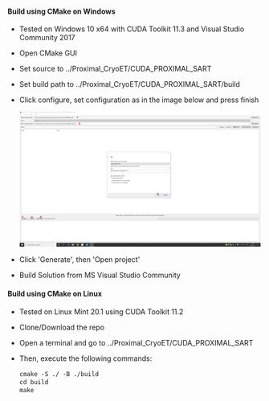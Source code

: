 #### **Build using CMake on Windows**

* Tested on Windows 10 x64 with CUDA Toolkit 11.3 and Visual Studio Community 2017

* Open CMake GUI

* Set source to ../Proximal_CryoET/CUDA_PROXIMAL_SART

* Set build path to ../Proximal_CryoET/CUDA_PROXIMAL_SART/build

* Click configure, set configuration as in the image below and press finish

  ![](images/configure.png)

* Click 'Generate', then 'Open project'

* Build Solution from MS Visual Studio Community



#### **Build using CMake on Linux**

* Tested on Linux Mint 20.1 using CUDA Toolkit 11.2

* Clone/Download the repo

* Open a terminal and go to ../Proximal_CryoET/CUDA_PROXIMAL_SART

* Then, execute the following commands:

  ```
  cmake -S ./ -B ./build
  cd build
  make
  ```

  

  
